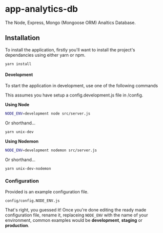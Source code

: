 # app-analytics-db
The Node, Express, Mongo (Mongoose ORM) Analtics Database. 

<!-- [![Build Status](https://travis-ci.org/fendorio/femgoose.svg?branch=master)](https://travis-ci.org/fendorio/femgoose)
[![Generic badge](https://img.shields.io/badge/status-alpha-red.svg)](https://shields.io/)
[![MIT license](https://img.shields.io/badge/License-MIT-blue.svg)](https://lbesson.mit-license.org/)
[![Generic badge](https://img.shields.io/badge/badges-awesome-ff69b4.svg)](https://shields.io/) -->


## Installation

To install the application, firstly you'll want to install the project's dependancies using either yarn or npm.

`yarn install`


#### Development
To start the application in development, use one of the following commands

This assumes you have setup a config.development.js file in /config.

**Using Node**

```sh
NODE_ENV=development node src/server.js 
```

Or shorthand...

```sh
yarn unix-dev
```

**Using Nodemon**

```sh
NODE_ENV=development nodemon src/server.js 
```

Or shorthand...

```sh
yarn unix-dev-nodemon
```

### Configuration

Provided is an example configuration file.

`config/config.NODE_ENV.js`

That's right, you guessed it! Once you're done editing the ready made configuration file, rename it, replaceing `NODE_ENV` with the name of your environment, common examples would be **development**, **staging** or **production**.
